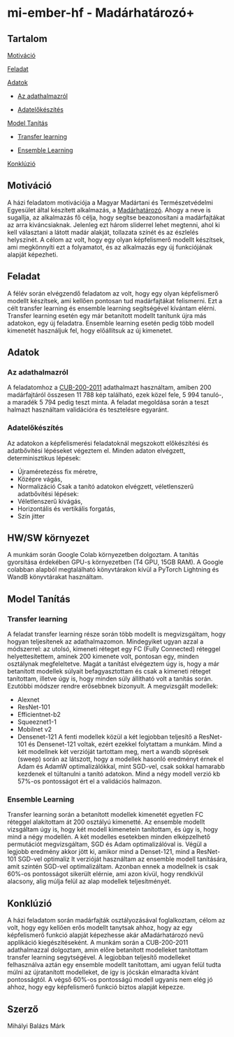 # mi-ember-hf - Madárhatározó+

## Tartalom
[Motiváció](https://github.com/boiboozled/mi-ember-hf#Motiváció)

[Feladat](https://github.com/boiboozled/mi-ember-hf#Feladat)

[Adatok](https://github.com/boiboozled/mi-ember-hf#Adatok)

- [Az adathalmazról](https://github.com/boiboozled/mi-ember-hf#az-adathalmazról)
  
- [Adatelőkészítés](https://github.com/boiboozled/mi-ember-hf#Adatelőkészítés)
  
[Model Tanítás](https://github.com/boiboozled/mi-ember-hf#Model-Tanítás)

- [Transfer learning](https://github.com/boiboozled/mi-ember-hf#transfer-learning)
  
- [Ensemble Learning](https://github.com/boiboozled/mi-ember-hf#ensemble-Learning)
  
[Konklúzió](https://github.com/boiboozled/mi-ember-hf#Konklúzió)

## Motiváció
A házi feladatom motivációja a Magyar Madártani és Természetvédelmi Egyesület által készített alkalmazás, a [Madárhatározó](https://mme.hu/madarhatarozo-mobiltelefonos-alkalmazas-0). Ahogy a neve is sugallja, az alkalmazás fő célja, hogy segítse beazonosítani a madárfajtákat az arra kiváncsiaknak. Jelenleg ezt három sliderrel lehet megtenni, ahol ki kell választani a látott madár alakját, tollazata színét és az észlelés helyszínét. A célom az volt, hogy egy olyan képfelismerő modellt készítsek, ami megkönnyíti ezt a folyamatot, és az alkalmazás egy új funkciójának alapját képezheti.

## Feladat
A félév során elvégzendő feladatom az volt, hogy egy olyan képfelismerő modellt készítsek, ami kellően pontosan tud madárfajtákat felismerni. Ezt a célt transfer learning és ensemble learning segítségével kívántam elérni. Transfer learning esetén egy már betanított modellt tanítunk újra más adatokon, egy új feladatra. Ensemble learning esetén pedig több modell kimenetét használjuk fel, hogy előállítsuk az új kimenetet.

## Adatok
### Az adathalmazról
A feladatomhoz a [CUB-200-2011](https://data.caltech.edu/records/65de6-vp158) adathalmazt használtam, amiben 200 madárfajtáról összesen 11 788 kép található, ezek közel fele, 5 994 tanuló-, a maradék 5 794 pedig teszt minta. A feladat megoldása során a teszt halmazt használtam validációra és tesztelésre egyaránt.
### Adatelőkészítés
Az adatokon a képfelismerési feladatoknál megszokott előkészítési és adatbővítési lépéseket végeztem el.
Minden adaton elvégzett, determinisztikus lépések:
- Újraméretezéss fix méretre,
- Középre vágás,
- Normalizáció
Csak a tanító adatokon elvégzett, véletlenszerű adatbővítési lépések:
- Véletlenszerű kivágás,
- Horizontális és vertikális forgatás,
- Szín jitter

## HW/SW környezet
A munkám során Google Colab környezetben dolgoztam. A tanítás gyorsítása érdekében GPU-s környezetben (T4 GPU, 15GB RAM). A Google colabban alapból megtalálható könyvtárakon kívül a PyTorch Lightning és WandB könyvtárakat használtam.

## Model Tanítás
### Transfer learning
A feladat transfer learning része során több modellt is megvizsgáltam, hogy hogyan teljesítenek az adathalmazomon. Mindegyiket ugyan azzal a módszerrel: az utolsó, kimeneti réteget egy FC (Fully Connected) réteggel helyettesítettem, aminek 200 kimenete volt, pontosan egy, minden osztálynak megfeleltetve. Magát a tanítást elvégeztem úgy is, hogy a már betanított modellek súlyait befagyasztottam és csak a kimeneti réteget tanítottam, illetve úgy is, hogy minden súly állítható volt a tanítás során. Ezutóbbi módszer rendre erősebbnek bizonyult. 
A megvizsgált modellek:
- Alexnet
- ResNet-101
- Efficientnet-b2
- Squeeznet1-1
- Mobilnet v2
- Densenet-121
A fenti modellek közül a két legjobban teljesítő a ResNet-101 és Densenet-121 voltak, ezért ezekkel folytattam a munkám. Mind a két modellnek két verzióját tartottam meg, mert a wandb söprések (sweep) során az látszott, hogy a modellek hasonló eredményt érnek el Adam és AdamW optimalizálókkal, mint SGD-vel, csak sokkal hamarabb kezdenek el túltanulni a tanító adatokon. Mind a négy modell verzió kb 57%-os pontosságot ért el a validációs halmazon.
### Ensemble Learning
Transfer learning során a betanított modellek kimenetét egyetlen FC réteggel alakítottam át 200 osztályú kimenetté. Az ensemble modellt vizsgáltam úgy is, hogy két modell kimenetein tanítottam, és úgy is, hogy mind a négy modellén. A két modelles esetekben minden elképzelhető permutációt megvizsgáltam, SGD és Adam optimalizálóval is. Végül a legjobb eredmény akkor jött ki, amikor mind a Denset-121, mind a ResNet-101 SGD-vel optimaliz
lt verzióját használtam az ensemble modell tanítására, amit szintén SGD-vel optimalizáltam. Azonban ennek a modellnek is csak 60%-os pontosságot sikerült elérnie, ami azon kívül, hogy rendkívül alacsony, alig múlja felül az alap modellek teljesítményét.

## Konklúzió
A házi feladatom során madárfajták osztályozásával foglalkoztam, célom az volt, hogy egy kellően erős modellt tanytsak ahhoz, hogy az egy képfelismerő funkció alapját képezhesse akár aMadárhatározó nevű applikáció kiegészítéseként. A munkám során a CUB-200-2011 adathalmazzal dolgoztam, amin előre betanított modelleket tanítottam transfer learning segytségével. A legjobban teljesítő modelleket felhasználva aztán egy ensemble modellt tanítottam, ami ugyan felül tudta múlni az újratanított modelleket, de így is jócskán elmaradta kívánt pontosságtól. A végső 60%-os pontosságú modell ugyanis nem elég jó ahhoz, hogy egy képfelismerő funkció biztos alapját képezze.

## Szerző
Mihályi Balázs Márk
